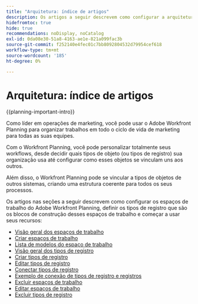 ```yaml
---
title: "Arquitetura: índice de artigos"
description: Os artigos a seguir descrevem como configurar a arquitetura do Adobe Workfront Planning. Como parte dessa configuração, você aprenderá a criar espaços de trabalho, tipos de registro e campos personalizados para mapear os workflows que deseja gerenciar no Workfront Planning.
hidefromtoc: true
hide: true
recommendations: noDisplay, noCatalog
exl-id: 0da08e30-51a8-4163-ae1e-821a099fac3b
source-git-commit: f252140e4fec01c7bb8092804532d79954cef618
workflow-type: tm+mt
source-wordcount: '185'
ht-degree: 0%

---
```


<!--
---
title: "Architecture: article index"
description: The following articles describe how you can configure the architecture of Adobe Workfront Planning. As part of this configuration, you learn how you create workspaces, record types, and custom fields to map out the workflows you want to manage in Workfront Planning. 
hidefromtoc: yes
author: Alina
feature: Work Management
role: User, Admin
hide: yes
---
-->

<!--update the metadata with real information when making this avilable in TOC and in the left nav-->

# Arquitetura: índice de artigos

{{planning-important-intro}}

Como líder em operações de marketing, você pode usar o Adobe Workfront Planning para organizar trabalhos em todo o ciclo de vida de marketing para todas as suas equipes.

Com o Workfront Planning, você pode personalizar totalmente seus workflows, desde decidir quais tipos de objeto (ou tipos de registro) sua organização usa até configurar como esses objetos se vinculam uns aos outros.

Além disso, o Workfront Planning pode se vincular a tipos de objetos de outros sistemas, criando uma estrutura coerente para todos os seus processos.

Os artigos nas seções a seguir descrevem como configurar os espaços de trabalho do Adobe Workfront Planning, definir os tipos de registro que são os blocos de construção desses espaços de trabalho e começar a usar seus recursos:

* [Visão geral dos espaços de trabalho](/help/quicksilver/planning/architecture/workspaces-overview.md)
* [Criar espaços de trabalho](/help/quicksilver/planning/architecture/create-workspaces.md)
* [Lista de modelos do espaço de trabalho](/help/quicksilver/planning/architecture/workspace-templates.md)
* [Visão geral dos tipos de registro](/help/quicksilver/planning/architecture/overview-of-record-types.md)
* [Criar tipos de registro](/help/quicksilver/planning/architecture/create-record-types.md)
* [Editar tipos de registro](/help/quicksilver/planning/architecture/edit-record-types.md)
* [Conectar tipos de registro](/help/quicksilver/planning/architecture/connect-record-types.md)
* [Exemplo de conexão de tipos de registro e registros](/help/quicksilver/planning/architecture/example-connect-record-types-and-records.md)
* [Excluir espaços de trabalho](/help/quicksilver/planning/architecture/delete-workspaces.md)
* [Editar espaços de trabalho](/help/quicksilver/planning/architecture/edit-workspaces.md)
* [Excluir tipos de registro](/help/quicksilver/planning/architecture/delete-record-types.md)

